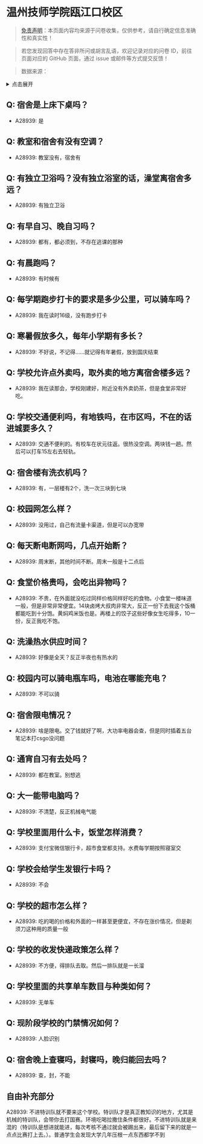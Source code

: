 # 温州技师学院瓯江口校区

> [免责声明](https://colleges.chat/#_3)：本页面内容均来源于问卷收集，仅供参考，请自行确定信息准确性和真实性！

> 若您发现回答中存在答非所问或胡言乱语，欢迎记录对应的问卷 ID，前往页面对应的 GitHub 页面，通过 issue 或邮件等方式提交反馈！

> 数据来源：

<details><summary>点击展开</summary>
<ul>
<li>A28939: 匿名 (2025 年 06 月)</li>
</ul>
</details>

## Q: 宿舍是上床下桌吗？

- A28939: 是

## Q: 教室和宿舍有没有空调？

- A28939: 教室没有，宿舍有

## Q: 有独立卫浴吗？没有独立浴室的话，澡堂离宿舍多远？

- A28939: 有独立卫浴

## Q: 有早自习、晚自习吗？

- A28939: 都有，都必须到，不存在逃课的那种

## Q: 有晨跑吗？

- A28939: 有时候有

## Q: 每学期跑步打卡的要求是多少公里，可以骑车吗？

- A28939: 我在读时16级，没有跑步打卡

## Q: 寒暑假放多久，每年小学期有多长？

- A28939: 不好说，不记得……就记得有年暑假，放到国庆结束

## Q: 学校允许点外卖吗，取外卖的地方离宿舍楼多远？

- A28939: 我在读那会，学校刚建好，附近没有外卖奶茶，但是食堂非常好吃。

## Q: 学校交通便利吗，有地铁吗，在市区吗，不在的话进城要多久？

- A28939: 交通不便利的。有校车在状元往返。很热没空调。两块钱一趟。然后可以打车15左右去轻轨。

## Q: 宿舍楼有洗衣机吗？

- A28939: 有，一层楼有2个，洗一次三块到七块

## Q: 校园网怎么样？

- A28939: 没用过，自己有流量卡渠道，但是可以办宽带

## Q: 每天断电断网吗，几点开始断？

- A28939: 周末断，其他时间不断。周末一般是十二点后

## Q: 食堂价格贵吗，会吃出异物吗？

- A28939: 不贵，在外面就没吃过同样价格同样好吃的食物。小食堂一楼味道一般，但是非常非常便宜。14块卤烤大叔肉非常大，反正一份下去我这个饭桶都能吃到十分饱。黄焖鸡米饭也是。再楼上的饺子这些好像女生吃得多，10一份，反正我吃不饱。

## Q: 洗澡热水供应时间？

- A28939: 好像是全天？反正半夜也有热水的

## Q: 校园内可以骑电瓶车吗，电池在哪能充电？

- A28939: 不可以骑

## Q: 宿舍限电情况？

- A28939: 啥是限电。交了钱就好了啊，大功率电器会查，但是同时插着五台笔记本打csgo没问题

## Q: 通宵自习有去处吗？

- A28939: 都在教室。别想逃

## Q: 大一能带电脑吗？

- A28939: 不清楚，反正机械电气能

## Q: 学校里面用什么卡，饭堂怎样消费？

- A28939: 支付宝微信银行卡，超市食堂都支持。水费每学期按照寝室交

## Q: 学校会给学生发银行卡吗？

- A28939: 不会

## Q: 学校的超市怎么样？

- A28939: 吃的喝的价格和外面的一样甚至更便宜，不存在涨价情况，但是剃须刀这种用的质量一般

## Q: 学校的收发快递政策怎么样？

- A28939: 不方便，得排队去取。然后一排队就是一长溜

## Q: 学校里面的共享单车数目与种类如何？

- A28939: 无单车

## Q: 现阶段学校的门禁情况如何？

- A28939: 人脸识别

## Q: 宿舍晚上查寝吗，封寝吗，晚归能回去吗？

- A28939: 查，封，不能

## 自由补充部分

A28939: 不进特训队就不要来这个学校。特训队才是真正教知识的地方，尤其是机械的特训队，会带你去打国赛。环境吃喝拉撒住条件都很好。不进特训队就是来混的（特训队是想进就能进，每次考核不通过就会被踢出来，最后留下来的就是一点点比赛打上去。）。普通学生会发现大学几年压根一点东西都学不到